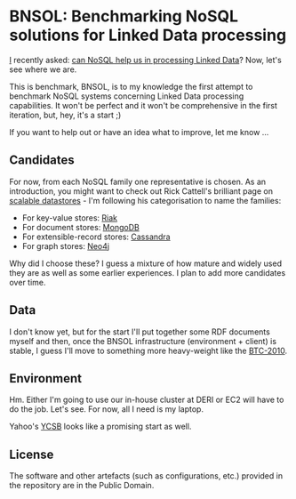 # BNSOL: Benchmarking NoSQL solutions for Linked Data processing

[I](https://github.com/mhausenblas) recently asked: [can NoSQL help us in processing Linked Data](http://webofdata.wordpress.com/2011/05/02/nosql-linked-data-processing/)? Now, let's see where we are. 


This is benchmark, BNSOL, is to my knowledge the first attempt to benchmark NoSQL systems concerning Linked Data processing capabilities. It won't be perfect and it won't be comprehensive in the first iteration, but, hey, it's a start ;)

If you want to help out or have an idea what to improve, let me know ... 

## Candidates

For now, from each NoSQL family one representative is chosen. As an introduction, you might want to check out Rick Cattell's brilliant page on [scalable datastores](http://www.cattell.net/datastores/) - I'm following his categorisation to name the families:

* For key-value stores: [Riak](http://riak.basho.com/)
* For document stores: [MongoDB](http://mongodb.org/)
* For extensible-record stores: [Cassandra](http://cassandra.apache.org/)
* For graph stores: [Neo4j](http://neo4j.org/)

Why did I choose these? I guess a mixture of how mature and widely used they are as well as some earlier experiences. I plan to add more candidates over time.

## Data

I don't know yet, but for the start I'll put together some RDF documents myself and then, once the BNSOL infrastructure (environment + client) is stable, I guess I'll move to something more heavy-weight like the [BTC-2010](http://km.aifb.kit.edu/projects/btc-2010/).

## Environment

Hm. Either I'm going to use our in-house cluster at DERI or EC2 will have to do the job. Let's see. For now, all I need is my laptop.

Yahoo's [YCSB](https://github.com/brianfrankcooper/YCSB) looks like a promising start as well.

## License

The software and other artefacts (such as configurations, etc.) provided in the repository are in the Public Domain.